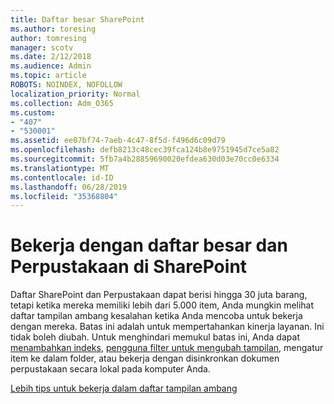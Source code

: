 ```yaml
---
title: Daftar besar SharePoint
ms.author: toresing
author: tomresing
manager: scotv
ms.date: 2/12/2018
ms.audience: Admin
ms.topic: article
ROBOTS: NOINDEX, NOFOLLOW
localization_priority: Normal
ms.collection: Adm_O365
ms.custom:
- "407"
- "530001"
ms.assetid: ee07bf74-7aeb-4c47-8f5d-f496d6c09d79
ms.openlocfilehash: defb8213c48cec39fca124b8e9751945d7ce5a82
ms.sourcegitcommit: 5fb7a4b28859690020efdea630d03e70cc0e6334
ms.translationtype: MT
ms.contentlocale: id-ID
ms.lasthandoff: 06/28/2019
ms.locfileid: "35368804"
---
```

# <a name="work-with-large-lists-and-libraries-in-sharepoint"></a>Bekerja dengan daftar besar dan Perpustakaan di SharePoint

Daftar SharePoint dan Perpustakaan dapat berisi hingga 30 juta barang, tetapi ketika mereka memiliki lebih dari 5.000 item, Anda mungkin melihat daftar tampilan ambang kesalahan ketika Anda mencoba untuk bekerja dengan mereka. Batas ini adalah untuk mempertahankan kinerja layanan. Ini tidak boleh diubah. Untuk menghindari memukul batas ini, Anda dapat [menambahkan indeks](https://go.microsoft.com/fwlink/?linkid=867784), [pengguna filter untuk mengubah tampilan](https://go.microsoft.com/fwlink/?linkid=867786), mengatur item ke dalam folder, atau bekerja dengan disinkronkan dokumen perpustakaan secara lokal pada komputer Anda.
  
[Lebih tips untuk bekerja dalam daftar tampilan ambang](https://go.microsoft.com/fwlink/?linkid=867787)
  